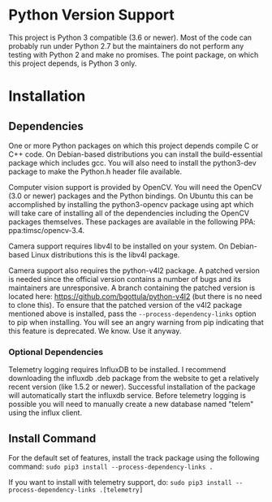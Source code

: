 # Python Version Support

This project is Python 3 compatible (3.6 or newer). Most of the code can probably run under Python 2.7 but the maintainers do not perform any testing with Python 2 and make no promises. The point package, on which this project depends, is Python 3 only.

# Installation

## Dependencies
One or more Python packages on which this project depends compile C or C++ code. On Debian-based distributions you can install the build-essential package which includes gcc. You will also need to install the python3-dev package to make the Python.h header file available.

Computer vision support is provided by OpenCV. You will need the OpenCV (3.0 or newer) packages and the Python bindings. On Ubuntu this can be accomplished by installing the python3-opencv package using apt which will take care of installing all of the dependencies including the OpenCV packages themselves. These packages are available in the following PPA: ppa:timsc/opencv-3.4.

Camera support requires libv4l to be installed on your system. On Debian-based Linux distributions this is the libv4l package.

Camera support also requires the python-v4l2 package. A patched version is needed since the official version contains a number of bugs and its maintainers are unresponsive. A branch containing the patched version is located here: https://github.com/bgottula/python-v4l2 (but there is no need to clone this). To ensure that the patched version of the v4l2 package mentioned above is installed, pass the `--process-dependency-links` option to pip when installing. You will see an angry warning from pip indicating that this feature is deprecated. We know. Use it anyway.

### Optional Dependencies
Telemetry logging requires InfluxDB to be installed. I recommend downloading the influxdb .deb package from the website to get a relatively recent version (like 1.5.2 or newer). Successful installation of the package will automatically start the influxdb service. Before telemetry logging is possible you will need to manually create a new database named "telem" using the influx client.

## Install Command
For the default set of features, install the track package using the following command:
`sudo pip3 install --process-dependency-links .`

If you want to install with telemetry support, do:
`sudo pip3 install --process-dependency-links .[telemetry]`
